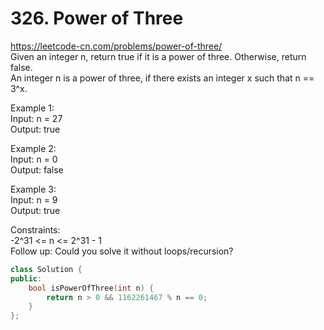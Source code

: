 # 326. Power of Three
https://leetcode-cn.com/problems/power-of-three/  
Given an integer n, return true if it is a power of three. Otherwise, return false.  
An integer n is a power of three, if there exists an integer x such that n == 3^x.  

Example 1:  
Input: n = 27  
Output: true  

Example 2:  
Input: n = 0  
Output: false   

Example 3:  
Input: n = 9  
Output: true  

Constraints:  
-2^31 <= n <= 2^31 - 1  
Follow up: Could you solve it without loops/recursion?  

``` cpp
class Solution {
public:
    bool isPowerOfThree(int n) {
        return n > 0 && 1162261467 % n == 0;
    }
};
```
